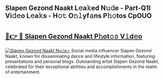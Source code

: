 ## Slapen Gezond Naakt L𝚎a𝚔ed N𝚞𝚍e - Part-Q1I Vi𝚍𝚎o L𝚎a𝚔s - H𝚘𝚝 O𝚗𝚕yf𝚊ns P𝚑𝚘tos CpOUO

# <h2><a href="http://kf319h.oniu.top/?m=Slapen+Gezond+Naakt">🔗👉 🔴 Slapen Gezond Naakt P𝚑ot𝚘𝚜 V𝚒d𝚎o</a></h2>

[![Slapen Gezond Naakt Nu𝚍e𝚜](https://i.imgur.com/0qMVB7G.gif)](http://kf319h.oniu.top/?m=Slapen+Gezond+Naakt)
Social media influencer Slapen Gezond Naakt, known for disseminating dance and lifestyle information, featuring presentations and personal blogs. Outstanding artist Slapen Gezond Naakt, celebrated for their exceptional abilities and accomplishments in the realm of entertainment.  
